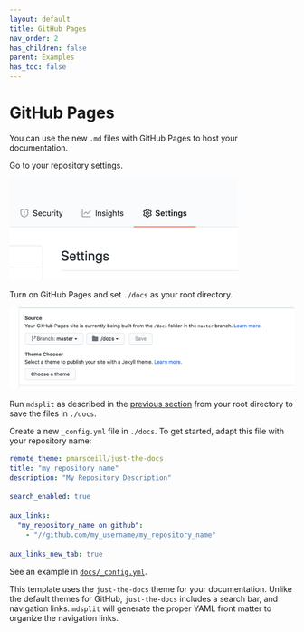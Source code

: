 ```yaml
---
layout: default
title: GitHub Pages
nav_order: 2
has_children: false
parent: Examples
has_toc: false
---
```

# GitHub Pages

You can use the new `.md` files with GitHub Pages to host your documentation. 

Go to your repository settings.

![](../images/rep_settings.png)

Turn on GitHub Pages and set `./docs` as your root directory.

![](../images/rep_pages.png)

Run `mdsplit` as described in the [previous section](splitting-your-readmemd.md) from your root directory to save the files in `./docs`.

Create a new `_config.yml` file in `./docs`. To get started, adapt this file with your repository name:

```yaml
remote_theme: pmarsceill/just-the-docs
title: "my_repository_name"
description: "My Repository Description"

search_enabled: true

aux_links:
  "my_repository_name on github":
    - "//github.com/my_username/my_repository_name"

aux_links_new_tab: true
```

See an example in [`docs/_config.yml`](../_config.yml).

This template uses the `just-the-docs` theme for your documentation. Unlike the default themes for GitHub, `just-the-docs` includes a search bar, and navigation links. `mdsplit` will generate the proper YAML front matter to organize the navigation links.




<!-- Generated with mdsplit: https://github.com/alandefreitas/mdsplit -->

